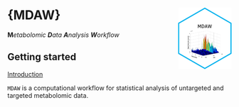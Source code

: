 
# {MDAW} <a href="https://danymukesha.github.io/MDAW/"><img src="inst/logos/logo.png" align="right" height="139" alt="MDAW website" /></a>

**M***etabolomic ***D***ata ***A***nalysis ***W***orkflow*

## Getting started

[Introduction](https://danymukesha.github.io/MDAW/articles/Introduction.html)

`MDAW` is a computational workflow for statistical analysis of
untargeted and targeted metabolomic data.
